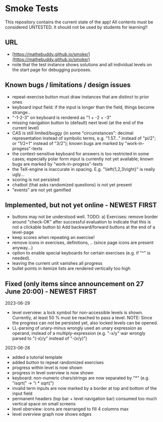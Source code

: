 # Smoke Tests

This repository contains the current state of the app! All contents must be considered UNTESTED. It should not be used by students for learning!!

## URL
- [https://mathebuddy.github.io/smoke/](https://mathebuddy.github.io/smoke/)
- note that the test instance shows solutions and all individual levels on the start page for debugging purposes.

## Known bugs / limitations / design issues
- repeat-exercise button must draw instances that are distinct to prior ones
- keyboard input field: if the input is longer than the field, things become strange..
- "-1-2-3" on keyboard is rendered as "1 + -2 + -3"
- missing navigation button to (default) next level (at the end of the current level)
- CAS is still limited/buggy (in some "circumstances": decimal representation instead of symbolic terms, e.g. "1.57..." instead of "pi/2"; or "1/2+1" instead of "3/2"); known bugs are marked by "work-in-progess"-texts
- the context-sensitive keyboard for answers is too restricted in some cases; especially polar form input is currently not yet available; known bugs are marked by "work-in-progess"-texts
- the TeX-engine is inaccurate in spacing. E.g. "\left{1,2,3\right}" is really ugly...
- scoring is not persisted
- chatbot (that asks randomized questions) is not yet present
- "events" are not yet gamified

## Implemented, but not yet online - NEWEST FIRST
- buttons may not be understood well. TODO:   a) Exercises: remove border around "check-OK" after successful evaluation to indicate that this is not a clickable button   b) Add backward/forward buttons at the end of a level-page
- keep scores when repeating an exercise!
- remove icons in exercises, definitions, .. (since page icons are present anyway...)
- option to enable special keyboards for certain exercises (e.g. if "^" is needed).
- leaving the current unit vanishes all progress
- bullet points in itemize lists are rendered vertically too high

## Fixed (only items since announcement on 27 June 20:00) - NEWEST FIRST

2023-06-29
- level overview: a lock symbol for non-accessible levels is shown. Currently, at least 50 % must be reached to pass a level. NOTE: Since the progress can not be persisted yet, also locked levels can be opened.
- LL-parsing of unary-minus wrongly used an unary expression as operand, instead of a multiply-expression (e.g. "-x/y" war wrongly parsed to "(-x)/y" instead of "-(x/y)")

2023-06-28
- added a tutorial template
- added button to repeat randomized exercises
- progress within level is now shown
- progress in level overview is now shown
- keyboard: non-numeric chars/strings are now separated by "*" (e.g. "isqrt(" -> "i * sqrt(")
- invalid term inputs are now marked by a border at top and bottom of the input field
- permanent headers (top bar + level navigation bar) consumed too much vertical space on small screens
- level oberview: icons are rearranged to fill 4 columns max
- level overview graph now shows edges

